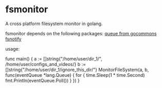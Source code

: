 fsmonitor
=========

A cross platform filesystem monitor in golang.

fsmonitor depends on the following packages:
    [queue from gocommons](https://github.com/hishboy/gocommons)
    [fsnotify](https://github.com/howeyc/fsnotify)

usage:


func main() {
	a := []string{"/home/user/dir_1/", /home/user/configs_and_videos/}
	b := []string{"/home/user/dir_1/ignore_this_dir/"}
	MonitorFileSystem(a, b, func(eventQueue *lang.Queue) {
		for {
			time.Sleep(1 * time.Second)
			fmt.Println(eventQueue.Poll())
		}
	})
}
